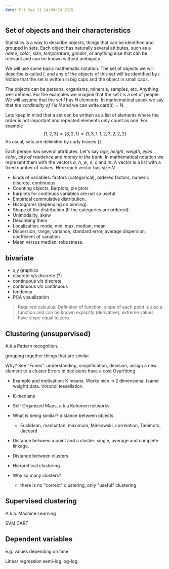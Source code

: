 ```yaml
---
date: Fri Sep 11 14:09:59 2015
---
```


## Set of objects and their characteristics

Statistics is a way to describe  *objects*, things that can be identified and grouped in sets. Each object has naturally several attibutes, such as a *name*, *color*, *size*, *temperature*, *gender*, or anything else that can be relevant and can be known without ambiguity.

We will use some basic mathematic notation. The set of objects we will describe is called $I$, and any of the objects of this set will be identified by $i.$ Notice that the set is written in big caps and the object in small caps.

The objects can be persons, organisms, minerals, samples, etc. Anything well defined. For the examples we imagine that the set $I$ is a set of people. We will assume that the set $I$ has $N$ elements. In mathematical speak we say that *the cardinality of $I$ is $N$* and we can write $\text{card}(I)=N$.

Lets keep in mind that a set can be written as a list of elements where the order is not important and repeated elements only count as one. For example
$$\{1,2,3\} = \{3,2,1\} = \{1,3,1,1,2,3,2,2,2\}$$
As usual, sets are delimited by curly braces {}.

Each person has several attributes. Let's say *age*, *height*, *weigth*, *eyes color*, *city of residence* and *money in the bank*. In mathematical notation we represent them with the vectors $a$, $h$, $w$, $e$, $c$ and $m$. A vector is a list with a fixed number of values. Here each vector has size $N$

+ kinds of variables: factors (categorical), ordered factors, numeric discrete, continuous
+ Counting objects. Barplots, pie plots
+ barplots for continuos variables are not so useful
+ Empirical cummulative distribution. 
+ Histograms (depending on binning).
+ Shape of the distribution (If the categories are ordered): 
+ Unimodality, skew
+ Describing them
+ Localization, mode, min, max, median, mean
+ Dispersion, range, variance, standard error, average dispersion, coefficient of variation
+ Mean versus median: robustness.

## bivariate

+ x,y graphics
+ discrete v/s discrete (?)
+ continuous v/s discrete
+ continuous v/s continuous
+ tendency 
+ PCA visualization

> Required calculus: Definition of function, slope of each point is also a function and can be known explicitly (derivative), extreme values have slope equal to zero.

## Clustering (unsupervised)

A.k.a Pattern recognition.

grouping together things that are similar.

Why? See "Funes". understanding, simplification, 
decision, assign a new element to a cluster
Errors in decisions have a cost
Overfitting

+ Example and motivation: K means. Works nice in 2 dimensional (same weight) data. Voronoi tessellation.
+ K-medians
+ Self Organized Maps, a.k.a Kohonen networks

+ What is being similar? distance between objects. 
    + Euclidean, manhattan, maximum, Minkowski, correlation, Tanimoto, Jaccard
+ Distance between a point and a cluster: single, average and complete linkage.
+ Distance between clusters
+ Hierarchical clustering

+ Why so many clusters?
    + there is no "correct" clustering, only "useful" clustering

Supervised clustering
-----------------------------

A.k.a. Machine Learning

SVM
CART

Dependent variables
----------------------------

e.g. values depending on time

Linear regression
semi-log
log-log
